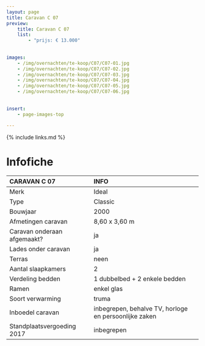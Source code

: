 ```yaml
---
layout: page
title: Caravan C 07
preview: 
    title: Caravan C 07
    list:
        - "prijs: € 13.000"
        
        
images:
    - /img/overnachten/te-koop/C07/C07-01.jpg
    - /img/overnachten/te-koop/C07/C07-02.jpg
    - /img/overnachten/te-koop/C07/C07-03.jpg
    - /img/overnachten/te-koop/C07/C07-04.jpg
    - /img/overnachten/te-koop/C07/C07-05.jpg
    - /img/overnachten/te-koop/C07/C07-06.jpg
    
    
insert:
    - page-images-top
    
---
```


{% include links.md %}



# Infofiche 

CARAVAN C 07                | INFO        | 
:---------------------------|:------------|
Merk                        |Ideal
Type                        |Classic
Bouwjaar                    |2000
Afmetingen caravan          |8,60 x 3,60 m
Caravan onderaan afgemaakt? |ja
Lades onder caravan         |ja
Terras                      |neen
Aantal slaapkamers          |2
Verdeling bedden            |1 dubbelbed + 2 enkele bedden 
Ramen                       |enkel glas
Soort verwarming            |truma
Inboedel caravan            |inbegrepen, behalve TV, horloge en persoonlijke zaken
Standplaatsvergoeding 2017  |inbegrepen